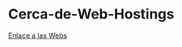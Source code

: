 # Cerca-de-Web-Hostings
<a href="Cerca-de-Web-Hostings/Webs.md">[Enlace a las Webs](https://github.com/awpzz/Cerca-de-Web-Hostings/blob/main/Webs.md)</a>
